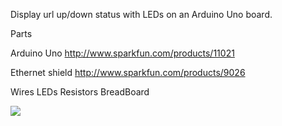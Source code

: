 Display url up/down status with LEDs on an Arduino Uno board.

Parts

Arduino Uno
http://www.sparkfun.com/products/11021

Ethernet shield
http://www.sparkfun.com/products/9026

Wires
LEDs
Resistors
BreadBoard

[![](http://farm8.staticflickr.com/7076/7246297858_cc4e21631d_z.jpg)](http://farm8.staticflickr.com/7076/7246297858_cc4e21631d_z.jpg)